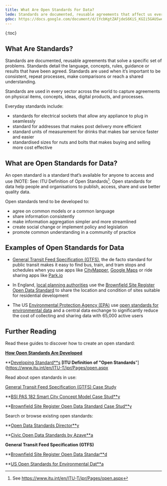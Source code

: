 ```yaml
---
title: What Are Open Standards For Data?
lede: Standards are documented, reusable agreements that affect us everyday - from addressing a letter, to changing a lightbulb, or looking up train times. Open standards for data make it easier for people and organisations to publish, access, share and use better quality data.
gdoc: https://docs.google.com/document/d/1YcbKgtZAFjdeS6KiS_KGIi5GAUSwe1JTG4uRxhaWUQQ/edit
---
```



{:toc}


## What Are Standards?

Standards are documented, reusable agreements that solve a specific set of problems. Standards detail the language, concepts, rules, guidance or results that have been agreed. Standards are used when it’s important to be consistent, repeat processes, make comparisons or reach a shared understanding.

Standards are used in every sector across the world to capture agreements on physical items, concepts, ideas, digital products, and processes.

Everyday standards include:

* standards for electrical sockets that allow any appliance to plug in seamlessly
* standard for addresses that makes post delivery more efficient
* standard units of measurement for drinks that makes bar service faster and easier
* standardised sizes for nuts and bolts that makes buying and selling more cost effective

## What are Open Standards for Data?

An open standard is a standard that’s available for anyone to access and use (NOTE:  See: ITU Definition of Open Standards[^1]. Open standards for data help people and organisations to publish, access, share and use better quality data.

Open standards tend to be developed to:

* agree on common models or a common language
* share information consistently
* make information aggregation simpler and more streamlined
* create social change or implement policy and legislation
* promote common understanding in a community of practice


## Examples of Open Standards for Data

* [General Transit Feed Specification (GTFS)](https://developers.google.com/transit/gtfs/), the de facto standard for public transit makes it easy to find bus, train, and tram stops and schedules when you use apps like [CityMapper](https://citymapper.com), [Google Maps](https://maps.google.com/) or ride sharing apps like [Park.io](https://www.parkio.co.uk/)

* In England, [local planning authorities](https://docs.google.com/document/d/1Hv_g2wt3vJ42XJxK6nsLax0M_9c76rFC4JerFYm2x0U/edit#bookmark=id.x2fknj1by9n0) use the [Brownfield Site Register Open Data Standard](https://www.gov.uk/government/publications/brownfield-land-registers-data-standard) to share the location and condition of sites suitable for residential development

* The US [Environmental Protection Agency (EPA)](https://www.epa.gov/) use [open standards for environmental data](https://www.epa.gov/data-standards) and a central data exchange to significantly reduce the cost of collecting and sharing data with 65,000 active users

## Further Reading

Read these guides to discover how to create an open standard:

**[How Open Standards Are Developed](https://docs.google.com/document/d/1kBsBph0bionPForwpriLMLY9MozSMHdviOandnK_hjM/edit?usp=sharing)**

**[Developing Standard**s](https://docs.google.com/document/d/1p2o3pn8l1j-AKnIIx0mY-RpNdgz33ujJzUCQVWUi8Gg/edit?usp=sharing)
**[ITU Definition of "Open Standards**"](https://www.itu.int/en/ITU-T/ipr/Pages/open.aspx

Read about open standards in use:

[General Transit Feed Specification (GTFS) Case Study](https://docs.google.com/document/d/1m3jJR741VcE6ouyPITWgh6HmASQG2jhfIMCddPAva8U/edit?usp=sharing)

**[BSI PAS 182 Smart City Concept Model Case Stud**y](https://docs.google.com/document/d/1xsz1NqZGCz9ilkFEvQLsLKFsxXusfMZSd0phZ_LzHMw/edit?usp=sharing)

**[Brownfield Site Register Open Data Standard Case Stud**y](https://docs.google.com/document/d/1Hv_g2wt3vJ42XJxK6nsLax0M_9c76rFC4JerFYm2x0U/edit?usp=sharing)

Search or browse existing open standards:

**[Open Data Standards Director**y](http://datastandards.directory/all)

**[Civic Open Data Standards by Azave**a](https://azavea.gitbooks.io/open-data-standards/content/)

**General Transit Feed Specification (GTFS)**

**[Brownfield Site Register Open Data Standar**d](https://www.gov.uk/government/publications/brownfield-land-registers-data-standard)

**[US Open Standards for Environmental Dat**a](https://www.epa.gov/data-standards)

[^1]: See https://www.itu.int/en/ITU-T/ipr/Pages/open.aspx
